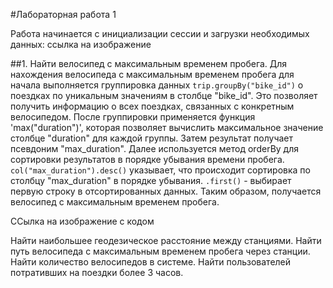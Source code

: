 #Лабораторная работа 1

Работа начинается с инициализации сессии и загрузки необходимых данных: 
ссылка на изображение

##1. Найти велосипед с максимальным временем пробега.
  Для нахождения велосипеда с максимальным временем пробега для начала выполняется группировка данных
`trip.groupBy("bike_id")` о поездках по уникальным значениям в столбце "bike_id". Это позволяет получить 
информацию о всех поездках, связанных с конкретным велосипедом. 
  После группировки применяется функция 'max("duration")', которая позволяет вычислить максимальное значение 
столбце "duration" для каждой группы. Затем результат получает псевдоним "max_duration".
  Далее используется метод orderBy для сортировки результатов в порядке убывания времени пробега.
`col("max_duration").desc()` указывает, что происходит сортировка по столбцу "max_duration" в порядке убывания.
  `.first()` - выбирает первую строку в отсортированных данных. Таким образом, получается велосипед с максимальным временем пробега.

ССылка на изображение с кодом








Найти наибольшее геодезическое расстояние между станциями.
Найти путь велосипеда с максимальным временем пробега через станции.
Найти количество велосипедов в системе.
Найти пользователей потративших на поездки более 3 часов.
